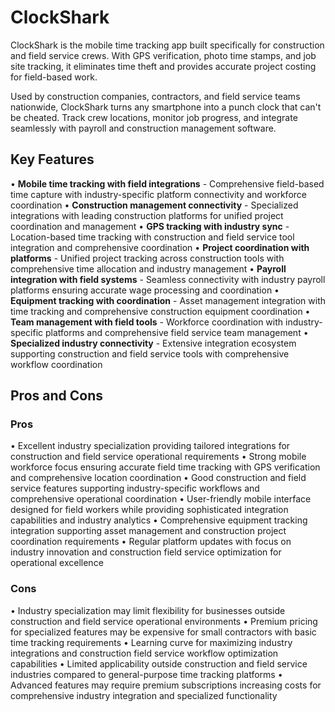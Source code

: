 # ClockShark

ClockShark is the mobile time tracking app built specifically for construction and field service crews. With GPS verification, photo time stamps, and job site tracking, it eliminates time theft and provides accurate project costing for field-based work.

Used by construction companies, contractors, and field service teams nationwide, ClockShark turns any smartphone into a punch clock that can't be cheated. Track crew locations, monitor job progress, and integrate seamlessly with payroll and construction management software.

## Key Features

• **Mobile time tracking with field integrations** - Comprehensive field-based time capture with industry-specific platform connectivity and workforce coordination
• **Construction management connectivity** - Specialized integrations with leading construction platforms for unified project coordination and management
• **GPS tracking with industry sync** - Location-based time tracking with construction and field service tool integration and comprehensive coordination
• **Project coordination with platforms** - Unified project tracking across construction tools with comprehensive time allocation and industry management
• **Payroll integration with field systems** - Seamless connectivity with industry payroll platforms ensuring accurate wage processing and coordination
• **Equipment tracking with coordination** - Asset management integration with time tracking and comprehensive construction equipment coordination
• **Team management with field tools** - Workforce coordination with industry-specific platforms and comprehensive field service team management
• **Specialized industry connectivity** - Extensive integration ecosystem supporting construction and field service tools with comprehensive workflow coordination

## Pros and Cons

### Pros
• Excellent industry specialization providing tailored integrations for construction and field service operational requirements
• Strong mobile workforce focus ensuring accurate field time tracking with GPS verification and comprehensive location coordination
• Good construction and field service features supporting industry-specific workflows and comprehensive operational coordination
• User-friendly mobile interface designed for field workers while providing sophisticated integration capabilities and industry analytics
• Comprehensive equipment tracking integration supporting asset management and construction project coordination requirements
• Regular platform updates with focus on industry innovation and construction field service optimization for operational excellence

### Cons
• Industry specialization may limit flexibility for businesses outside construction and field service operational environments
• Premium pricing for specialized features may be expensive for small contractors with basic time tracking requirements
• Learning curve for maximizing industry integrations and construction field service workflow optimization capabilities
• Limited applicability outside construction and field service industries compared to general-purpose time tracking platforms
• Advanced features may require premium subscriptions increasing costs for comprehensive industry integration and specialized functionality